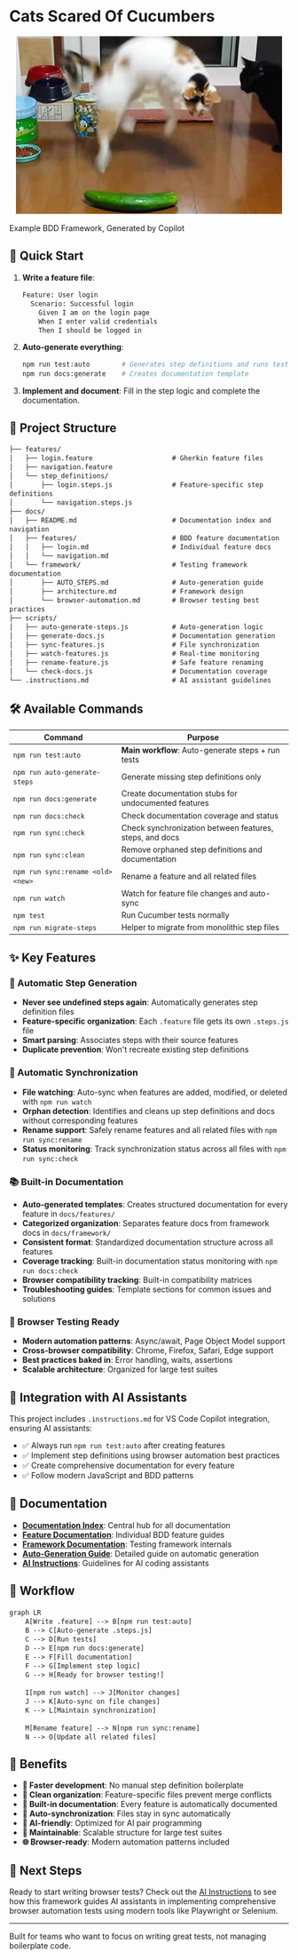 # Cats Scared Of Cucumbers

<div align="center">
    <img src="what.jpg" alt="BDD Browser Testing Framework Banner" />
</div>

Example BDD Framework, Generated by Copilot

## 🚀 Quick Start

1. **Write a feature file**:
   ```gherkin
   Feature: User login
     Scenario: Successful login
       Given I am on the login page
       When I enter valid credentials
       Then I should be logged in
   ```

2. **Auto-generate everything**:
   ```bash
   npm run test:auto        # Generates step definitions and runs tests
   npm run docs:generate    # Creates documentation template
   ```

3. **Implement and document**: Fill in the step logic and complete the documentation.

## 📁 Project Structure

```
├── features/
│   ├── login.feature                    # Gherkin feature files
│   ├── navigation.feature
│   └── step_definitions/
│       ├── login.steps.js               # Feature-specific step definitions
│       └── navigation.steps.js
├── docs/
│   ├── README.md                        # Documentation index and navigation
│   ├── features/                        # BDD feature documentation
│   │   ├── login.md                     # Individual feature docs
│   │   └── navigation.md
│   └── framework/                       # Testing framework documentation
│       ├── AUTO_STEPS.md                # Auto-generation guide
│       ├── architecture.md              # Framework design
│       └── browser-automation.md        # Browser testing best practices
├── scripts/
│   ├── auto-generate-steps.js           # Auto-generation logic
│   ├── generate-docs.js                 # Documentation generation
│   ├── sync-features.js                 # File synchronization
│   ├── watch-features.js                # Real-time monitoring
│   ├── rename-feature.js                # Safe feature renaming
│   └── check-docs.js                    # Documentation coverage
└── .instructions.md                     # AI assistant guidelines
```

## 🛠️ Available Commands

| Command | Purpose |
|---------|---------|
| `npm run test:auto` | **Main workflow**: Auto-generate steps + run tests |
| `npm run auto-generate-steps` | Generate missing step definitions only |
| `npm run docs:generate` | Create documentation stubs for undocumented features |
| `npm run docs:check` | Check documentation coverage and status |
| `npm run sync:check` | Check synchronization between features, steps, and docs |
| `npm run sync:clean` | Remove orphaned step definitions and documentation |
| `npm run sync:rename <old> <new>` | Rename a feature and all related files |
| `npm run watch` | Watch for feature file changes and auto-sync |
| `npm test` | Run Cucumber tests normally |
| `npm run migrate-steps` | Helper to migrate from monolithic step files |

## ✨ Key Features

### 🔄 Automatic Step Generation
- **Never see undefined steps again**: Automatically generates step definition files
- **Feature-specific organization**: Each `.feature` file gets its own `.steps.js` file
- **Smart parsing**: Associates steps with their source features
- **Duplicate prevention**: Won't recreate existing step definitions

### 🔄 Automatic Synchronization
- **File watching**: Auto-sync when features are added, modified, or deleted with `npm run watch`
- **Orphan detection**: Identifies and cleans up step definitions and docs without corresponding features
- **Rename support**: Safely rename features and all related files with `npm run sync:rename`
- **Status monitoring**: Track synchronization status across all files with `npm run sync:check`

### 📚 Built-in Documentation
- **Auto-generated templates**: Creates structured documentation for every feature in `docs/features/`
- **Categorized organization**: Separates feature docs from framework docs in `docs/framework/`
- **Consistent format**: Standardized documentation structure across all features
- **Coverage tracking**: Built-in documentation status monitoring with `npm run docs:check`
- **Browser compatibility tracking**: Built-in compatibility matrices
- **Troubleshooting guides**: Template sections for common issues and solutions

### 🎯 Browser Testing Ready
- **Modern automation patterns**: Async/await, Page Object Model support
- **Cross-browser compatibility**: Chrome, Firefox, Safari, Edge support
- **Best practices baked in**: Error handling, waits, assertions
- **Scalable architecture**: Organized for large test suites

## 🔧 Integration with AI Assistants

This project includes `.instructions.md` for VS Code Copilot integration, ensuring AI assistants:
- ✅ Always run `npm run test:auto` after creating features
- ✅ Implement step definitions using browser automation best practices
- ✅ Create comprehensive documentation for every feature
- ✅ Follow modern JavaScript and BDD patterns

## 📖 Documentation

- **[Documentation Index](docs/README.md)**: Central hub for all documentation
- **[Feature Documentation](docs/features/)**: Individual BDD feature guides  
- **[Framework Documentation](docs/framework/)**: Testing framework internals
- **[Auto-Generation Guide](docs/framework/AUTO_STEPS.md)**: Detailed guide on automatic generation
- **[AI Instructions](.instructions.md)**: Guidelines for AI coding assistants

## 🎯 Workflow

```mermaid
graph LR
    A[Write .feature] --> B[npm run test:auto]
    B --> C[Auto-generate .steps.js]
    C --> D[Run tests]
    D --> E[npm run docs:generate]
    E --> F[Fill documentation]
    F --> G[Implement step logic]
    G --> H[Ready for browser testing!]
    
    I[npm run watch] --> J[Monitor changes]
    J --> K[Auto-sync on file changes]
    K --> L[Maintain synchronization]
    
    M[Rename feature] --> N[npm run sync:rename]
    N --> O[Update all related files]
```

## 🌟 Benefits

- **🚀 Faster development**: No manual step definition boilerplate
- **🧹 Clean organization**: Feature-specific files prevent merge conflicts  
- **📝 Built-in documentation**: Every feature is automatically documented
- **🔄 Auto-synchronization**: Files stay in sync automatically
- **🤖 AI-friendly**: Optimized for AI pair programming
- **🔧 Maintainable**: Scalable structure for large test suites
- **🌐 Browser-ready**: Modern automation patterns included

## 🔮 Next Steps

Ready to start writing browser tests? Check out the [AI Instructions](.instructions.md) to see how this framework guides AI assistants in implementing comprehensive browser automation tests using modern tools like Playwright or Selenium.

---

Built for teams who want to focus on writing great tests, not managing boilerplate code.
